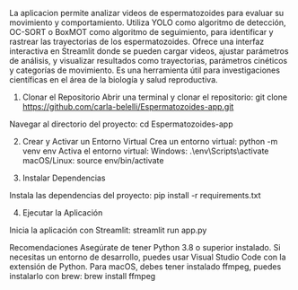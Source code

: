 La aplicacion permite analizar videos de espermatozoides para evaluar su movimiento y comportamiento. Utiliza YOLO como algoritmo de detección, OC-SORT o BoxMOT como algoritmo de seguimiento, para identificar y rastrear las trayectorias de los espermatozoides. Ofrece una interfaz interactiva en Streamlit donde se pueden cargar videos, ajustar parámetros de análisis, y visualizar resultados como trayectorias, parámetros cinéticos y categorías de movimiento. Es una herramienta útil para investigaciones científicas en el área de la biología y salud reproductiva.

1. Clonar el Repositorio
Abrir una terminal y clonar el repositorio:
    git clone https://github.com/carla-belelli/Espermatozoides-app.git

Navegar al directorio del proyecto:
    cd Espermatozoides-app

2. Crear y Activar un Entorno Virtual
Crea un entorno virtual:
    python -m venv env
Activa el entorno virtual:
    Windows:
        .\env\Scripts\activate
    macOS/Linux:
        source env/bin/activate

3. Instalar Dependencias

Instala las dependencias del proyecto:
    pip install -r requirements.txt

4. Ejecutar la Aplicación

Inicia la aplicación con Streamlit:
    streamlit run app.py

Recomendaciones
Asegúrate de tener Python 3.8 o superior instalado.
Si necesitas un entorno de desarrollo, puedes usar Visual Studio Code con la extensión de Python.
Para macOS, debes tener instalado ffmpeg, puedes instalarlo con brew: brew install ffmpeg